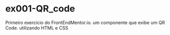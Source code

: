 # ex001-QR_code
 Primeiro exercicio do FrontEndMentor.io. um componente que exibe um QR Code. utilizando HTML e CSS
